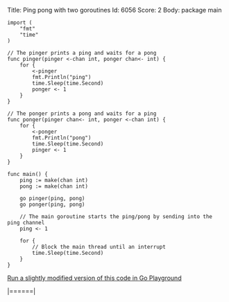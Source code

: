 Title: Ping pong with two goroutines
Id: 6056
Score: 2
Body:
    package main

    import (
        "fmt"
        "time"
    )

    // The pinger prints a ping and waits for a pong
    func pinger(pinger <-chan int, ponger chan<- int) {
        for {
            <-pinger
            fmt.Println("ping")
            time.Sleep(time.Second)
            ponger <- 1
        }
    }

    // The ponger prints a pong and waits for a ping
    func ponger(pinger chan<- int, ponger <-chan int) {
        for {
            <-ponger
            fmt.Println("pong")
            time.Sleep(time.Second)
            pinger <- 1
        }
    }

    func main() {
        ping := make(chan int)
        pong := make(chan int)

        go pinger(ping, pong)
        go ponger(ping, pong)

        // The main goroutine starts the ping/pong by sending into the ping channel
        ping <- 1

        for {
            // Block the main thread until an interrupt
            time.Sleep(time.Second)
        }
    }

[Run a slightly modified version of this code in Go Playground][1]


  [1]: https://play.golang.org/p/LXcPiIPrgf
|======|
